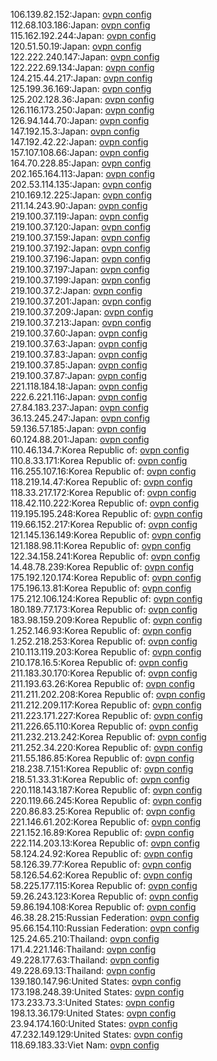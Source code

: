 106.139.82.152:Japan: [ovpn config](vpn/106_139_82_152.ovpn)  
112.68.103.186:Japan: [ovpn config](vpn/112_68_103_186.ovpn)  
115.162.192.244:Japan: [ovpn config](vpn/115_162_192_244.ovpn)  
120.51.50.19:Japan: [ovpn config](vpn/120_51_50_19.ovpn)  
122.222.240.147:Japan: [ovpn config](vpn/122_222_240_147.ovpn)  
122.222.69.134:Japan: [ovpn config](vpn/122_222_69_134.ovpn)  
124.215.44.217:Japan: [ovpn config](vpn/124_215_44_217.ovpn)  
125.199.36.169:Japan: [ovpn config](vpn/125_199_36_169.ovpn)  
125.202.128.36:Japan: [ovpn config](vpn/125_202_128_36.ovpn)  
126.116.173.250:Japan: [ovpn config](vpn/126_116_173_250.ovpn)  
126.94.144.70:Japan: [ovpn config](vpn/126_94_144_70.ovpn)  
147.192.15.3:Japan: [ovpn config](vpn/147_192_15_3.ovpn)  
147.192.42.22:Japan: [ovpn config](vpn/147_192_42_22.ovpn)  
157.107.108.66:Japan: [ovpn config](vpn/157_107_108_66.ovpn)  
164.70.228.85:Japan: [ovpn config](vpn/164_70_228_85.ovpn)  
202.165.164.113:Japan: [ovpn config](vpn/202_165_164_113.ovpn)  
202.53.114.135:Japan: [ovpn config](vpn/202_53_114_135.ovpn)  
210.169.12.225:Japan: [ovpn config](vpn/210_169_12_225.ovpn)  
211.14.243.90:Japan: [ovpn config](vpn/211_14_243_90.ovpn)  
219.100.37.119:Japan: [ovpn config](vpn/219_100_37_119.ovpn)  
219.100.37.120:Japan: [ovpn config](vpn/219_100_37_120.ovpn)  
219.100.37.159:Japan: [ovpn config](vpn/219_100_37_159.ovpn)  
219.100.37.192:Japan: [ovpn config](vpn/219_100_37_192.ovpn)  
219.100.37.196:Japan: [ovpn config](vpn/219_100_37_196.ovpn)  
219.100.37.197:Japan: [ovpn config](vpn/219_100_37_197.ovpn)  
219.100.37.199:Japan: [ovpn config](vpn/219_100_37_199.ovpn)  
219.100.37.2:Japan: [ovpn config](vpn/219_100_37_2.ovpn)  
219.100.37.201:Japan: [ovpn config](vpn/219_100_37_201.ovpn)  
219.100.37.209:Japan: [ovpn config](vpn/219_100_37_209.ovpn)  
219.100.37.213:Japan: [ovpn config](vpn/219_100_37_213.ovpn)  
219.100.37.60:Japan: [ovpn config](vpn/219_100_37_60.ovpn)  
219.100.37.63:Japan: [ovpn config](vpn/219_100_37_63.ovpn)  
219.100.37.83:Japan: [ovpn config](vpn/219_100_37_83.ovpn)  
219.100.37.85:Japan: [ovpn config](vpn/219_100_37_85.ovpn)  
219.100.37.87:Japan: [ovpn config](vpn/219_100_37_87.ovpn)  
221.118.184.18:Japan: [ovpn config](vpn/221_118_184_18.ovpn)  
222.6.221.116:Japan: [ovpn config](vpn/222_6_221_116.ovpn)  
27.84.183.237:Japan: [ovpn config](vpn/27_84_183_237.ovpn)  
36.13.245.247:Japan: [ovpn config](vpn/36_13_245_247.ovpn)  
59.136.57.185:Japan: [ovpn config](vpn/59_136_57_185.ovpn)  
60.124.88.201:Japan: [ovpn config](vpn/60_124_88_201.ovpn)  
110.46.134.7:Korea Republic of: [ovpn config](vpn/110_46_134_7.ovpn)  
110.8.33.171:Korea Republic of: [ovpn config](vpn/110_8_33_171.ovpn)  
116.255.107.16:Korea Republic of: [ovpn config](vpn/116_255_107_16.ovpn)  
118.219.14.47:Korea Republic of: [ovpn config](vpn/118_219_14_47.ovpn)  
118.33.217.172:Korea Republic of: [ovpn config](vpn/118_33_217_172.ovpn)  
118.42.110.222:Korea Republic of: [ovpn config](vpn/118_42_110_222.ovpn)  
119.195.195.248:Korea Republic of: [ovpn config](vpn/119_195_195_248.ovpn)  
119.66.152.217:Korea Republic of: [ovpn config](vpn/119_66_152_217.ovpn)  
121.145.136.149:Korea Republic of: [ovpn config](vpn/121_145_136_149.ovpn)  
121.188.98.11:Korea Republic of: [ovpn config](vpn/121_188_98_11.ovpn)  
122.34.158.241:Korea Republic of: [ovpn config](vpn/122_34_158_241.ovpn)  
14.48.78.239:Korea Republic of: [ovpn config](vpn/14_48_78_239.ovpn)  
175.192.120.174:Korea Republic of: [ovpn config](vpn/175_192_120_174.ovpn)  
175.196.13.81:Korea Republic of: [ovpn config](vpn/175_196_13_81.ovpn)  
175.212.106.124:Korea Republic of: [ovpn config](vpn/175_212_106_124.ovpn)  
180.189.77.173:Korea Republic of: [ovpn config](vpn/180_189_77_173.ovpn)  
183.98.159.209:Korea Republic of: [ovpn config](vpn/183_98_159_209.ovpn)  
1.252.146.93:Korea Republic of: [ovpn config](vpn/1_252_146_93.ovpn)  
1.252.218.253:Korea Republic of: [ovpn config](vpn/1_252_218_253.ovpn)  
210.113.119.203:Korea Republic of: [ovpn config](vpn/210_113_119_203.ovpn)  
210.178.16.5:Korea Republic of: [ovpn config](vpn/210_178_16_5.ovpn)  
211.183.30.170:Korea Republic of: [ovpn config](vpn/211_183_30_170.ovpn)  
211.193.63.26:Korea Republic of: [ovpn config](vpn/211_193_63_26.ovpn)  
211.211.202.208:Korea Republic of: [ovpn config](vpn/211_211_202_208.ovpn)  
211.212.209.117:Korea Republic of: [ovpn config](vpn/211_212_209_117.ovpn)  
211.223.171.227:Korea Republic of: [ovpn config](vpn/211_223_171_227.ovpn)  
211.226.65.110:Korea Republic of: [ovpn config](vpn/211_226_65_110.ovpn)  
211.232.213.242:Korea Republic of: [ovpn config](vpn/211_232_213_242.ovpn)  
211.252.34.220:Korea Republic of: [ovpn config](vpn/211_252_34_220.ovpn)  
211.55.186.85:Korea Republic of: [ovpn config](vpn/211_55_186_85.ovpn)  
218.238.7.151:Korea Republic of: [ovpn config](vpn/218_238_7_151.ovpn)  
218.51.33.31:Korea Republic of: [ovpn config](vpn/218_51_33_31.ovpn)  
220.118.143.187:Korea Republic of: [ovpn config](vpn/220_118_143_187.ovpn)  
220.119.66.245:Korea Republic of: [ovpn config](vpn/220_119_66_245.ovpn)  
220.86.83.25:Korea Republic of: [ovpn config](vpn/220_86_83_25.ovpn)  
221.146.61.202:Korea Republic of: [ovpn config](vpn/221_146_61_202.ovpn)  
221.152.16.89:Korea Republic of: [ovpn config](vpn/221_152_16_89.ovpn)  
222.114.203.13:Korea Republic of: [ovpn config](vpn/222_114_203_13.ovpn)  
58.124.24.92:Korea Republic of: [ovpn config](vpn/58_124_24_92.ovpn)  
58.126.39.77:Korea Republic of: [ovpn config](vpn/58_126_39_77.ovpn)  
58.126.54.62:Korea Republic of: [ovpn config](vpn/58_126_54_62.ovpn)  
58.225.177.115:Korea Republic of: [ovpn config](vpn/58_225_177_115.ovpn)  
59.26.243.123:Korea Republic of: [ovpn config](vpn/59_26_243_123.ovpn)  
59.86.194.108:Korea Republic of: [ovpn config](vpn/59_86_194_108.ovpn)  
46.38.28.215:Russian Federation: [ovpn config](vpn/46_38_28_215.ovpn)  
95.66.154.110:Russian Federation: [ovpn config](vpn/95_66_154_110.ovpn)  
125.24.65.210:Thailand: [ovpn config](vpn/125_24_65_210.ovpn)  
171.4.221.146:Thailand: [ovpn config](vpn/171_4_221_146.ovpn)  
49.228.177.63:Thailand: [ovpn config](vpn/49_228_177_63.ovpn)  
49.228.69.13:Thailand: [ovpn config](vpn/49_228_69_13.ovpn)  
139.180.147.96:United States: [ovpn config](vpn/139_180_147_96.ovpn)  
173.198.248.39:United States: [ovpn config](vpn/173_198_248_39.ovpn)  
173.233.73.3:United States: [ovpn config](vpn/173_233_73_3.ovpn)  
198.13.36.179:United States: [ovpn config](vpn/198_13_36_179.ovpn)  
23.94.174.160:United States: [ovpn config](vpn/23_94_174_160.ovpn)  
47.232.149.129:United States: [ovpn config](vpn/47_232_149_129.ovpn)  
118.69.183.33:Viet Nam: [ovpn config](vpn/118_69_183_33.ovpn)  
